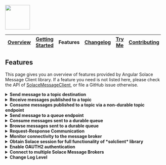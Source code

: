 <a href="/README.md"><img src="/docs/site/logo.svg" height="80"></a>

| [Overview][menu-overview] | [Getting Started][menu-getting-started] | Features | [Changelog][menu-changelog] | [Try Me][menu-try-me] | [Contributing][menu-contributing] |  
| --- | --- | --- | --- | --- | --- |

## Features

This page gives you an overview of features provided by Angular Solace Message Client library. If a feature you need is not listed here, please check the API of [SolaceMessageClient](https://solacecommunity.github.io/angular-solace-message-client/api/classes/SolaceMessageClient.html), or file a GitHub issue otherwise.

<details>
  <summary><strong>Send message to a topic destination</strong></summary>
  <br>

When publishing a message to a topic, it will be transported to all consumers subscribed to the topic. A message may contain unstructured byte data, or a structured container.

#### Examples:

**Publish Binary Message**
```ts
import {SolaceMessageClient} from '@solace-community/angular-solace-message-client';
import {inject} from '@angular/core';

inject(SolaceMessageClient).publish('myhome/livingroom/temperature', '20°C');

// `solclientjs` encodes `string` content to latin1 encoded binary attachment. Alternatively, you can directly pass binary content, as follows:
inject(SolaceMessageClient).publish('myhome/livingroom/temperature', new TextEncoder().encode('20°C'));
```

**Publish Structured Text Message**
```ts
import {inject} from '@angular/core';
import {SDTField, SDTFieldType} from 'solclientjs';
import {SolaceMessageClient} from '@solace-community/angular-solace-message-client';

const sdtField = SDTField.create(SDTFieldType.STRING, '20°C');
inject(SolaceMessageClient).publish('myhome/livingroom/temperature', sdtField);
```

**Publish Message With Headers**
```ts
import {inject} from '@angular/core';
import {SolaceMessageClient} from '@solace-community/angular-solace-message-client';

inject(SolaceMessageClient).publish('myhome/livingroom/temperature', '20°C', {
  headers: new Map().set('bearer', '<<ACCESS_TOKEN>>'),
});
```

**Publish Guaranteed Message**
```ts
import {inject} from '@angular/core';
import {SolaceMessageClient} from '@solace-community/angular-solace-message-client';
import {MessageDeliveryModeType} from 'solclientjs';

inject(SolaceMessageClient).publish('myhome/livingroom/temperature', '20°C', {
  deliveryMode: MessageDeliveryModeType.PERSISTENT,
});
```

**Intercept Message Before Publish**
```ts
import {inject} from '@angular/core';
import {SolaceMessageClient} from '@solace-community/angular-solace-message-client';
import {Message, MessageDumpFlag} from 'solclientjs';

inject(SolaceMessageClient).publish('myhome/livingroom/temperature', '20°C', {
  intercept: (msg: Message) => {
    console.log('>>> msg to be published', msg.dump(MessageDumpFlag.MSGDUMP_FULL));
  },
});
```

> Refer to [SolaceMessageClient#publish](https://solacecommunity.github.io/angular-solace-message-client/api/classes/SolaceMessageClient.html#publish) for more information about the API.

</details>

<details>
  <summary><strong>Receive messages published to a topic</strong></summary>
  <br>

You can subscribe to multiple topics simultaneously by using wildcard segments in the topic.

#### Examples:

**Receive Messages on Exact Topic**
```ts
import {inject} from '@angular/core';
import {SolaceMessageClient} from '@solace-community/angular-solace-message-client';

inject(SolaceMessageClient).observe$('myhome/livingroom/temperature').subscribe(envelope => {
  console.log('Received temperature for livingroom', envelope.message);
});
```

**Receive Messages For Any Room (Wildcard Segments)**
```ts
import {inject} from '@angular/core';
import {SolaceMessageClient} from '@solace-community/angular-solace-message-client';

inject(SolaceMessageClient).observe$('myhome/*/temperature').subscribe(envelope => {
  console.log('Received temperature', envelope.message);
});
```

**Receive Messages For Any Room (Named Wildcard Segments)**
```ts
import {inject} from '@angular/core';
import {SolaceMessageClient} from '@solace-community/angular-solace-message-client';

inject(SolaceMessageClient).observe$('myhome/:room/temperature').subscribe(envelope => {
  console.log(`Received temperature for room ${envelope.params.get('room')}`, envelope.message);
});
```

**Receive Messages Outside Angular Zone**
```ts
import {inject} from '@angular/core';
import {SolaceMessageClient} from '@solace-community/angular-solace-message-client';

inject(SolaceMessageClient).observe$('myhome/livingroom/temperature', {emitOutsideAngularZone: true}).subscribe(() => {
  console.log('Runs outside Angular zone');
});
```

**Read Message Headers**
```ts
import {inject} from '@angular/core';
import {SolaceMessageClient} from '@solace-community/angular-solace-message-client';

inject(SolaceMessageClient).observe$('myhome/*/temperature').subscribe(envelope => {
  const accessToken = envelope.headers.get('ACCESS_TOKEN');
});
```

> Refer to [SolaceMessageClient#observe$](https://solacecommunity.github.io/angular-solace-message-client/api/classes/SolaceMessageClient.html#observe_) for more information about the API.

</details>

<details>
  <summary><strong>Consume messages published to a topic via a non-durable topic endpoint</strong></summary>
  <br>

Instead of observing messages published to a topic via [SolaceMessageClient#observe$](https://solacecommunity.github.io/angular-solace-message-client/api/classes/SolaceMessageClient.html#observe_), you can consume messages via a temporary, non-durable topic endpoint, so that messages are not lost even in the event of short connection interruptions as messages are retained on the broker until consumed by the consumer. The lifecycle of a non-durable topic endpoint is bound to the client that created it, with an additional 60s in case of unexpected disconnect.

```ts
import {SolaceMessageClient} from '@solace-community/angular-solace-message-client';
import {QueueDescriptor, QueueType, SolclientFactory} from 'solclientjs';
import {inject} from '@angular/core';

// Consume messages sent to topic 'topic'.
inject(SolaceMessageClient).consume$('topic').subscribe(envelope => {
  console.log('message consumed', envelope.message);
});

// Above code uses a convenience API by passing the topic as `string` literal, which is equivalent to the following code.
inject(SolaceMessageClient).consume$({
  topicEndpointSubscription: SolclientFactory.createTopicDestination('topic'),
  queueDescriptor: new QueueDescriptor({type: QueueType.TOPIC_ENDPOINT, durable: false}),
}).subscribe(envelope => {
  console.log('message consumed', envelope.message);
});
```

> Refer to [SolaceMessageClient#consume$](https://solacecommunity.github.io/angular-solace-message-client/api/classes/SolaceMessageClient.html#consume_) for more information about the API.

It is important to understand that a topic is not the same thing as a topic endpoint. A topic is a message property the event broker uses to route a message to its destination. Topic endpoints, unlike topics, are objects that define the storage of messages for a consuming application. Topic endpoints are more closely related to queues than to topics. Messages cannot be published directly to topic endpoints, but only indirectly via topics. For more information, refer to https://solace.com/blog/queues-vs-topic-endpoints.

</details>

<details>
  <summary><strong>Send message to a queue endpoint</strong></summary>
  <br>

A queue is typically used in a point-to-point (P2P) messaging environment. A queue differs from the topic distribution mechanism that the message is transported to exactly a single consumer, i.e., the message is load balanced to a single consumer in round‑robin fashion, or for exclusive queues, it is always transported to the same subscription. When sending a message to a queue, the broker retains the message until it is consumed, or until it expires.

> Refer to [SolaceMessageClient#publish](https://solacecommunity.github.io/angular-solace-message-client/api/classes/SolaceMessageClient.html#publish) for more information about the API.

#### Examples:

**Send Binary Message**
```ts
import {inject} from '@angular/core';
import {SolaceMessageClient} from '@solace-community/angular-solace-message-client';
import {SolclientFactory} from 'solclientjs';

const queue = SolclientFactory.createDurableQueueDestination('queue');
inject(SolaceMessageClient).publish(queue, '20°C');

// `solclientjs` encodes `string` content to latin1 encoded binary attachment. Alternatively, you can directly pass binary content, as follows:
inject(SolaceMessageClient).publish(queue, new TextEncoder().encode('20°C'));
```

**Send Structured Text Message**
```ts
import {inject} from '@angular/core';
import {SolaceMessageClient} from '@solace-community/angular-solace-message-client';
import {SDTField, SDTFieldType, SolclientFactory} from 'solclientjs';

const queue = SolclientFactory.createDurableQueueDestination('queue');
const sdtField = SDTField.create(SDTFieldType.STRING, '20°C');

inject(SolaceMessageClient).publish(queue, sdtField);
```

**Send Message With Headers**
```ts
import {inject} from '@angular/core';
import {SolaceMessageClient} from '@solace-community/angular-solace-message-client';
import {SolclientFactory} from 'solclientjs';

const queue = SolclientFactory.createDurableQueueDestination('queue');
inject(SolaceMessageClient).publish(queue, '20°C', {headers: new Map().set('bearer', '<<ACCESS_TOKEN>>')});
```

**Send Guaranteed Message**
```ts
import {inject} from '@angular/core';
import {SolaceMessageClient} from '@solace-community/angular-solace-message-client';
import {MessageDeliveryModeType, SolclientFactory} from 'solclientjs';

const queue = SolclientFactory.createDurableQueueDestination('queue');
inject(SolaceMessageClient).publish(queue, '20°C', {
  deliveryMode: MessageDeliveryModeType.PERSISTENT,
});
```

**Intercept Message Before Send**
```ts
import {inject} from '@angular/core';
import {SolaceMessageClient} from '@solace-community/angular-solace-message-client';
import {Message, MessageDumpFlag, SolclientFactory} from 'solclientjs';

const queue = SolclientFactory.createDurableQueueDestination('queue');
inject(SolaceMessageClient).publish(queue, '20°C', {
  intercept: (msg: Message) => {
    console.log('>>> msg to be sent', msg.dump(MessageDumpFlag.MSGDUMP_FULL));
  },
});
```

</details>

<details>
  <summary><strong>Consume messages sent to a durable queue</strong></summary>
  <br>

```ts
import {QueueDescriptor, QueueType} from 'solclientjs';
import {inject} from '@angular/core';
import {SolaceMessageClient} from '@solace-community/angular-solace-message-client';

inject(SolaceMessageClient).consume$({
  queueDescriptor: new QueueDescriptor({type: QueueType.QUEUE, name: 'queue'}),
}).subscribe(envelope => {
  console.log('message', envelope.message);
});
```

> Refer to [SolaceMessageClient#consume$](https://solacecommunity.github.io/angular-solace-message-client/api/classes/SolaceMessageClient.html#consume_) for more information about the API.

</details>

<details>
  <summary><strong>Browse messages sent to a durable queue</strong></summary>
  <br>
Browses messages in a queue, without removing/consuming the messages.

```ts
import {inject} from '@angular/core';
import {SolaceMessageClient} from '@solace-community/angular-solace-message-client';
import {QueueDescriptor, QueueType} from 'solclientjs';

// Browse messages.
inject(SolaceMessageClient).browse$('queue').subscribe(envelope => {
  console.log('message', envelope.message);
});

// Above code uses a convenience API by passing the queue as `string` literal, which is equivalent to the following code.
inject(SolaceMessageClient).browse$({
  queueDescriptor: new QueueDescriptor({type: QueueType.QUEUE, name: 'queue'}),
}).subscribe(envelope => {
  console.log('message', envelope.message);
});
```

> Refer to [SolaceMessageClient#browse$](https://solacecommunity.github.io/angular-solace-message-client/api/classes/SolaceMessageClient.html#browse_) for more information about the API.

</details>

<details>
  <summary><strong>Request-Response Communication</strong></summary>
  <br>
The following snippet illustrates how to send a request and receive the response.

**Initiate Request-Reply Communication**
```ts
import {inject} from '@angular/core';
import {SolaceMessageClient} from '@solace-community/angular-solace-message-client';

inject(SolaceMessageClient).request$('request-topic', 'request data').subscribe(reply => {
  console.log('reply received', reply);
});
```

**Reply To Requests**
```ts
import {inject} from '@angular/core';
import {SolaceMessageClient} from '@solace-community/angular-solace-message-client';

const solaceMessageClient = inject(SolaceMessageClient);

// Listen for requests sent to the request topic.
solaceMessageClient.observe$('request-topic').subscribe(request => {
  // Reply to the request.
  solaceMessageClient.reply(request.message, 'reply');

  // Above code uses a convenience API to directly respond to a request.
  // Alternatively, you could answer to the request as following.
  solaceMessageClient.publish(request.message.getReplyTo()!, 'reply', {
    markAsReply: true,
    correlationId: request.message.getCorrelationId() ?? undefined,
  });
});

```

> Refer to [SolaceMessageClient#request$](https://solacecommunity.github.io/angular-solace-message-client/api/classes/SolaceMessageClient.html#request_) for more information about the API.

</details>

<details>
  <summary><strong>Monitor connectivity to the message broker</strong></summary>
  <br>

```ts
import {inject} from '@angular/core';
import {SolaceMessageClient} from '@solace-community/angular-solace-message-client';

inject(SolaceMessageClient).connected$.subscribe(connected => {
  console.log('connected to the broker', connected);
});
```

> Refer to [SolaceMessageClient#connected$](https://solacecommunity.github.io/angular-solace-message-client/api/classes/SolaceMessageClient.html#connected_) for more information about the API.

</details>

<details>
  <summary><strong>Obtain Solace session for full functionality of *solclient* library</strong></summary>
  <br>

You can obtain the native Solace session to get the full functionality of the underlying *solclient* library.

```ts
import {inject} from '@angular/core';
import {SolaceMessageClient} from '@solace-community/angular-solace-message-client';

const session = await inject(SolaceMessageClient).session
```

> Refer to [SolaceMessageClient#session](https://solacecommunity.github.io/angular-solace-message-client/api/interfaces/Session.html) for more information about the API.

</details>

<details>
  <summary><strong>Enable OAUTH2 authentication</strong></summary>
  <br>

OAuth 2.0 enables secure login to the broker while protecting user credentials. Follow these steps to enable OAuth authentication:
- Create an access token provider:
  - Provide a class that implements `OAuthAccessTokenProvider`.
  - Implement the `provide$` method. The method should return an Observable that, when being subscribed, emits the user's access token, and then emits continuously when the token is renewed. It should never complete. Otherwise, the connection to the broker would not be re-established in the event of a network interruption. 
- Enable OAUTH and configure the access token in the config passed to `provideSolaceMessageClient` or `SolaceMessageClient.connect`, as follows:
  - Set `SolaceMessageClientConfig.authenticationScheme` to `AuthenticationScheme.OAUTH2`.
  - Set `SolaceMessageClientConfig.accessToken` to the above provider class.

#### Example of an `OAuthAccessTokenProvider`

```ts
import {Injectable} from '@angular/core';
import {OAuthAccessTokenProvider} from '@solace-community/angular-solace-message-client';

@Injectable({providedIn: 'root'})
export class YourAccessTokenProvider implements OAuthAccessTokenProvider {

  constructor(private authService: YourAuthService) {
  }

  public provide$(): Observable<string> {
    return this.authService.accessToken$;
  }
}
```

#### Example for the configuration of the Solace Message Client

```ts
import {bootstrapApplication} from '@angular/platform-browser';
import {provideSolaceMessageClient} from '@solace-community/angular-solace-message-client';
import {AuthenticationScheme} from 'solclientjs';

bootstrapApplication(AppComponent, {
  providers: [
    provideSolaceMessageClient({
      url: 'wss://YOUR-SOLACE-BROKER-URL:443',
      vpnName: 'YOUR VPN',
      authenticationScheme: AuthenticationScheme.OAUTH2, // enables OAUTH
      accessToken: YourAccessTokenProvider, // sets your access token provider
    }),
  ],
});
```

> Refer to [SolaceMessageClientConfig#accessToken](https://solacecommunity.github.io/angular-solace-message-client/api/classes/SolaceMessageClientConfig.html#accessToken) for more information about the API.

</details>

<details>
  <summary><strong>Connect to multiple Solace Message Brokers</strong></summary>
  <br>

An application is not limited to connecting to a single Solace Message Broker. Different injection environments can be used to connect to different brokers.

Angular injection environments form a hierarchy, inheriting providers from parent environments. An environment can register new providers or replace inherited providers. A child environment is created through routing or programmatically using `createEnvironmentInjector`.

Example for connecting to two different brokers:

```ts
import {createEnvironmentInjector, EnvironmentInjector, inject} from '@angular/core';
import {provideSolaceMessageClient, SolaceMessageClient} from '@solace-community/angular-solace-message-client';

// Create environment to provide message client for broker 1.
const environment1 = createEnvironmentInjector([provideSolaceMessageClient({url: 'broker-1'})], inject(EnvironmentInjector));
// Inject message client.
const messageClient1 = environment1.get(SolaceMessageClient);
// Publish message to broker 1.
messageClient1.publish('topic', 'message for broker 1');

// Create environment to provide message client for broker 2.
const environment2 = createEnvironmentInjector([provideSolaceMessageClient({url: 'broker-2'})], inject(EnvironmentInjector));
// Inject message client.
const messageClient2 = environment2.get(SolaceMessageClient);
// Publish message to broker 2.
messageClient2.publish('topic', 'message for broker 2');

// Destroy environments to destroy provided `SolaceMessageClient` instances. 
environment1.destroy();
environment2.destroy();
```

</details>

<details>
  <summary><strong>Change Log Level</strong></summary>
  <br>

The default log level is set to `WARN` so that only warnings and errors are logged.

The default log level can be changed as follows:
```ts
import {bootstrapApplication} from '@angular/platform-browser';
import {provideSolaceMessageClient} from '@solace-community/angular-solace-message-client';
import {LogLevel} from 'solclientjs';

bootstrapApplication(AppComponent, {
  providers: [
    provideSolaceMessageClient(),
    {provide: LogLevel, useValue: LogLevel.INFO}, // Add this line
  ],
});
```
To change the log level at runtime, add the `angular-solace-message-client#loglevel` entry to session storage and reload the application. Supported log levels are: `trace`, `debug`, `info`, `warn`, `error` and `fatal`.

```
Storage Key: `angular-solace-message-client#loglevel`
Storage Value: `info`
```

</details>

[menu-overview]: /README.md

[menu-getting-started]: /docs/site/getting-started.md

[menu-features]: /docs/site/features.md

[menu-try-me]: https://solacecommunity.github.io/angular-solace-message-client/tryme

[menu-contributing]: /CONTRIBUTING.md

[menu-changelog]: /docs/site/changelog/changelog.md
